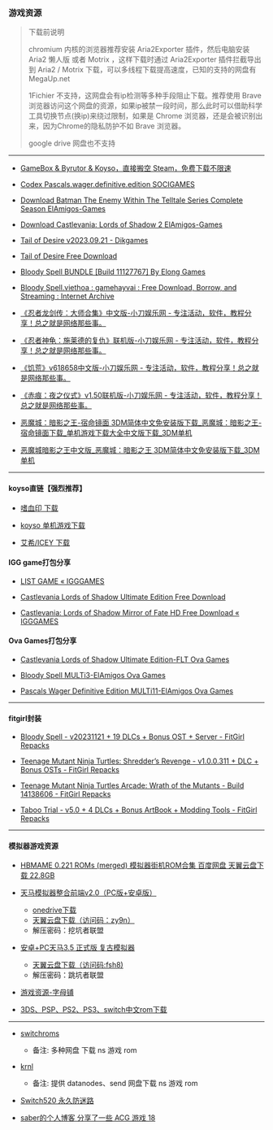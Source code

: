 ### 游戏资源

> 下载前说明
>
> chromium 内核的浏览器推荐安装 Aria2Exporter 插件，然后电脑安装 Aria2 懒人版 或者 Motrix ，这样下载时通过 Aria2Exporter 插件拦截导出到 Aria2 / Motrix 下载，可以多线程下载提高速度，已知的支持的网盘有 MegaUp.net 
>
> 1Fichier 不支持，这网盘会有ip检测等多种手段阻止下载。推荐使用 Brave 浏览器访问这个网盘的资源，如果ip被禁一段时间，那么此时可以借助科学工具切换节点(换ip)来绕过限制，如果是 Chrome 浏览器，还是会被识别出来，因为Chrome的隐私防护不如 Brave 浏览器。
>
> google drive 网盘也不支持

---

- [GameBox & Byrutor & Koyso，直接搬空 Steam，免费下载不限速](https://www.ittel.cn/archives/30896.html)

- [Codex Pascals.wager.definitive.edition SOCIGAMES](https://archive.org/details/codex-pascals.wager.definitive.edition-socigames.-com)

- [Download Batman The Enemy Within The Telltale Series Complete Season ElAmigos-Games](https://www.elamigos-games.net/games/batman-the-enemy-within-the-telltale-series-complete-season)

- [Download Castlevania: Lords of Shadow 2 ElAmigos-Games](https://www.elamigos-games.net/games/castlevania-lords-of-shadow-2-pc-esp)

- [Tail of Desire v2023.09.21 - Dikgames](https://dikgames.com/tail-of-desire/)

- [Tail of Desire Free Download](https://steamunlocked.net/c04a8-tail-of-desire-free-download/)

- [Bloody Spell BUNDLE [Build 11127767] By Elong Games](https://lewdgames.to/bloody-spell-bundle-elong-games/)

- [Bloody Spell.viethoa : gamehayvai : Free Download, Borrow, and Streaming : Internet Archive](https://archive.org/details/bloody-spell.viethoa)

- [《忍者龙剑传：大师合集》中文版-小刀娱乐网 - 专注活动，软件，教程分享！总之就是网络那些事。](https://www.xiaodao1.com/i-wz-15181.html)

- [《忍者神龟：施莱德的复仇》联机版-小刀娱乐网 - 专注活动，软件，教程分享！总之就是网络那些事。](https://www.xiaodao1.com/i-wz-19494.html)

- [《饥荒》v618658中文版-小刀娱乐网 - 专注活动，软件，教程分享！总之就是网络那些事。](https://www.xiaodao1.com/i-wz-11343.html)

- [《赤痕：夜之仪式》v1.50联机版-小刀娱乐网 - 专注活动，软件，教程分享！总之就是网络那些事。](https://www.xiaodao1.com/i-wz-26663.html)

- [恶魔城：暗影之王-宿命镜面 3DM简体中文免安装版下载_恶魔城：暗影之王-宿命镜面下载_单机游戏下载大全中文版下载_3DM单机](https://dl.3dmgame.com/pc/44896.html)

- [恶魔城暗影之王中文版_恶魔城：暗影之王 3DM简体中文免安装版下载_3DM单机](https://dl.3dmgame.com/pc/36754.html)

--- 

#### koyso直链【强烈推荐】
- [嗜血印 下载](https://koyso.com/game/41)

- [koyso 单机游戏下载](https://koyso.com/)

- [艾希/ICEY 下载](https://koyso.com/game/416)



#### IGG game打包分享

- [LIST GAME « IGGGAMES](https://igg-games.com/list-9163969989-game.html)

- [Castlevania Lords of Shadow Ultimate Edition Free Download](https://igg-games.com/castlevania-lords-of-shadow-ultimate-156496078-free-download.html)

- [Castlevania: Lords of Shadow Mirror of Fate HD Free Download « IGGGAMES](https://igg-games.com/castlevania-lords-of-shadow-mirror-of-fate-hd-630748042-free-download.html)


#### Ova Games打包分享
- [Castlevania Lords of Shadow Ultimate Edition-FLT Ova Games](https://www.ovagames.com/889744-castlevania-lords-of-shadow-ultimate-edition-flt.html)

- [Bloody Spell MULTi3-ElAmigos Ova Games](https://www.ovagames.com/853392-bloody-spell-multi3-elamigos.html)

- [Pascals Wager Definitive Edition MULTi11-ElAmigos Ova Games](https://www.ovagames.com/285323-pascals-wager-definitive-edition-multi11-elamigos.html)

---

#### fitgirl封装

- [Bloody Spell - v20231121 + 19 DLCs + Bonus OST + Server - FitGirl Repacks](https://fitgirl-repacks.site/bloody-spell/)

- [Teenage Mutant Ninja Turtles: Shredder’s Revenge - v1.0.0.311 + DLC + Bonus OSTs - FitGirl Repacks](https://fitgirl-repacks.site/teenage-mutant-ninja-turtles-shredders-revenge/)

- [Teenage Mutant Ninja Turtles Arcade: Wrath of the Mutants - Build 14138606 - FitGirl Repacks](https://fitgirl-repacks.site/teenage-mutant-ninja-turtles-arcade-wrath-of-the-mutants/)

- [Taboo Trial - v5.0 + 4 DLCs + Bonus ArtBook + Modding Tools - FitGirl Repacks](https://fitgirl-repacks.site/taboo-trial/)

---

#### 模拟器游戏资源

- [HBMAME 0.221 ROMs (merged) 模拟器街机ROM合集 百度网盘 天翼云盘下载 22.8GB](https://26vv.com/2020/05/09/hbmame-0-221-roms-merged-%E6%A8%A1%E6%8B%9F%E5%99%A8%E8%A1%97%E6%9C%BArom%E5%90%88%E9%9B%86-%E7%99%BE%E5%BA%A6%E7%BD%91%E7%9B%98-%E5%A4%A9%E7%BF%BC%E4%BA%91%E7%9B%98%E4%B8%8B%E8%BD%BD-22-8gb/)

- [天马模拟器整合前端v2.0（PC版+安卓版）](https://haohe.fun/2021/03/%E5%A4%A9%E9%A9%AC%E6%A8%A1%E6%8B%9F%E5%99%A8%E6%95%B4%E5%90%88%E5%89%8D%E7%AB%AFv2-0%EF%BC%88pc%E7%89%88%E5%AE%89%E5%8D%93%E7%89%88%EF%BC%89/)
    - [onedrive下载](https://od.lk/fl/M18zODQ1Nzc4N18)
    - [天翼云盘下载（访问码：zy9n）](https://cloud.189.cn/t/IzYvaqamQBJv)
    - 解压密码：挖坑者联盟

- [安卓+PC天马3.5 正式版 复古模拟器](https://haohe.fun/2022/07/%e5%ae%89%e5%8d%93pc%e5%a4%a9%e9%a9%ac3-5-%e6%ad%a3%e5%bc%8f%e7%89%88-%e5%a4%8d%e5%8f%a4%e6%a8%a1%e6%8b%9f%e5%99%a8/)
    - [天翼云盘下载（访问码:fsh8) ​](https://cloud.189.cn/t/7BfIZzVFFBNn)
    - 解压密码：跳坑者联盟

- [游戏资源-字母铺](https://www.zimupu.com/%e6%b8%b8%e6%88%8f)

- [3DS、PSP、PS2、PS3、switch中文rom下载](https://share.gistwillan.top)


---

- [switchroms](https://switchroms.org)
    - 备注: 多种网盘 下载 ns 游戏 rom

- [krnl](https://krnl.vip/nintendo-switch-roms)
    - 备注: 提供 datanodes、send 网盘下载 ns 游戏 rom

- [Switch520 永久防迷路](https://sway.cloud.microsoft/1zyVegf0n3cHdR8o)


- [saber的个人博客 分享了一些 ACG 游戏 18](https://saber.love)
